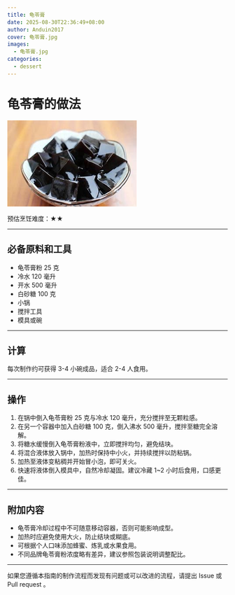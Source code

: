 ```yaml
---
title: 龟苓膏
date: 2025-08-30T22:36:49+08:00
author: Anduin2017
cover: 龟苓膏.jpg
images:
  - 龟苓膏.jpg
categories:
  - dessert
---
```


# 龟苓膏的做法

![龟苓膏成品](./龟苓膏成品.jpg)

预估烹饪难度：★★

---

## 必备原料和工具

- 龟苓膏粉 25 克  
- 冷水 120 毫升  
- 开水 500 毫升  
- 白砂糖 100 克  
- 小锅  
- 搅拌工具  
- 模具或碗

---

## 计算

每次制作约可获得 3-4 小碗成品，适合 2-4 人食用。

---

## 操作

1. 在锅中倒入龟苓膏粉 25 克与冷水 120 毫升，充分搅拌至无颗粒感。
2. 在另一个容器中加入白砂糖 100 克，倒入沸水 500 毫升，搅拌至糖完全溶解。
3. 将糖水缓慢倒入龟苓膏粉液中，立即搅拌均匀，避免结块。
4. 将混合液体放入锅中，加热时保持中小火，并持续搅拌以防粘锅。
5. 加热至液体变粘稠并开始冒小泡，即可关火。
6. 快速将液体倒入模具中，自然冷却凝固。建议冷藏 1~2 小时后食用，口感更佳。

---

## 附加内容

- 龟苓膏冷却过程中不可随意移动容器，否则可能影响成型。  
- 加热时应避免使用大火，防止结块或糊底。  
- 可根据个人口味添加蜂蜜、炼乳或水果食用。  
- 不同品牌龟苓膏粉浓度略有差异，建议参照包装说明调整配比。

---

如果您遵循本指南的制作流程而发现有问题或可以改进的流程，请提出 Issue 或 Pull request 。
